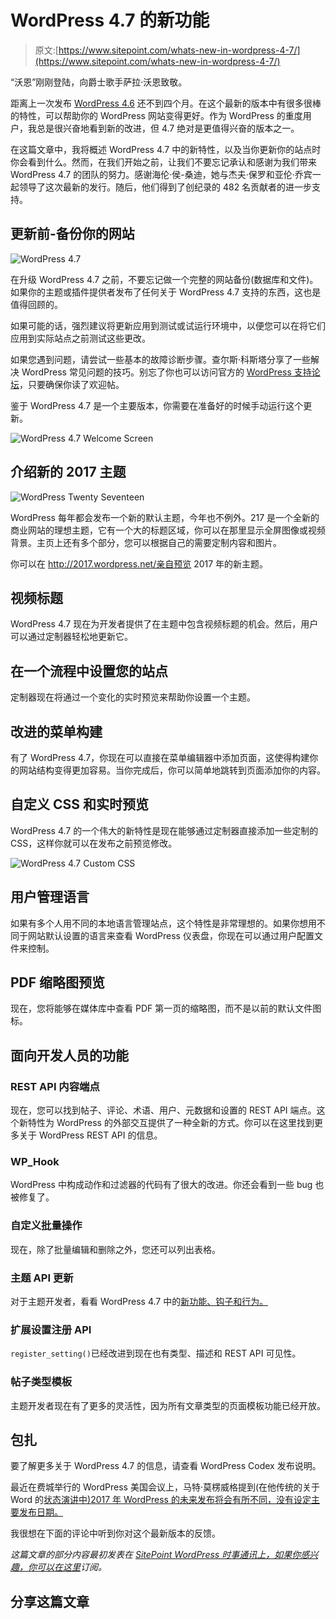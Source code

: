 # WordPress 4.7 的新功能

> 原文:[https://www.sitepoint.com/whats-new-in-wordpress-4-7/](https://www.sitepoint.com/whats-new-in-wordpress-4-7/)

“沃恩”刚刚登陆，向爵士歌手萨拉·沃恩致敬。

距离上一次发布 [WordPress 4.6](https://www.sitepoint.com/whats-new-in-wordpress-4-6/) 还不到四个月。在这个最新的版本中有很多很棒的特性，可以帮助你的 WordPress 网站变得更好。作为 WordPress 的重度用户，我总是很兴奋地看到新的改进，但 4.7 绝对是更值得兴奋的版本之一。

在这篇文章中，我将概述 WordPress 4.7 中的新特性，以及当你更新你的站点时你会看到什么。然而，在我们开始之前，让我们不要忘记承认和感谢为我们带来 WordPress 4.7 的团队的努力。感谢海伦·侯-桑迪，她与杰夫·保罗和亚伦·乔宾一起领导了这次最新的发行。随后，他们得到了创纪录的 482 名贡献者的进一步支持。

## 更新前-备份你的网站

![WordPress 4.7](../Images/c55277c8bb31d43d2bda3c2ef2739d2b.png)

在升级 WordPress 4.7 之前，不要忘记做一个完整的网站备份(数据库和文件)。如果你的主题或插件提供者发布了任何关于 WordPress 4.7 支持的东西，这也是值得回顾的。

如果可能的话，强烈建议将更新应用到测试或试运行环境中，以便您可以在将它们应用到实际站点之前测试这些更改。

如果您遇到问题，请尝试一些基本的故障诊断步骤。查尔斯·科斯塔分享了一些解决 WordPress 常见问题的技巧。别忘了你也可以访问官方的 [WordPress 支持论坛](https://wordpress.org/support/)，只要确保你读了欢迎帖。

鉴于 WordPress 4.7 是一个主要版本，你需要在准备好的时候手动运行这个更新。

![WordPress 4.7 Welcome Screen](../Images/90182e18d9bc42c45245e2e069f71a77.png)

## 介绍新的 2017 主题

![WordPress Twenty Seventeen](../Images/13c41ff635c1f99b4ed2f753e127af31.png)

WordPress 每年都会发布一个新的默认主题，今年也不例外。217 是一个全新的商业网站的理想主题，它有一个大的标题区域，你可以在那里显示全屏图像或视频背景。主页上还有多个部分，您可以根据自己的需要定制内容和图片。

你可以在 http://2017.wordpress.net/亲自预览 2017 年的新主题。

## 视频标题

WordPress 4.7 现在为开发者提供了在主题中包含视频标题的机会。然后，用户可以通过定制器轻松地更新它。

## 在一个流程中设置您的站点

定制器现在将通过一个变化的实时预览来帮助你设置一个主题。

## 改进的菜单构建

有了 WordPress 4.7，你现在可以直接在菜单编辑器中添加页面，这使得构建你的网站结构变得更加容易。当你完成后，你可以简单地跳转到页面添加你的内容。

## 自定义 CSS 和实时预览

WordPress 4.7 的一个伟大的新特性是现在能够通过定制器直接添加一些定制的 CSS，这样你就可以在发布之前预览修改。

![WordPress 4.7 Custom CSS](../Images/e46cb52ce409c0851ecc2ee6fe26e206.png)

## 用户管理语言

如果有多个人用不同的本地语言管理站点，这个特性是非常理想的。如果你想用不同于网站默认设置的语言来查看 WordPress 仪表盘，你现在可以通过用户配置文件来控制。

## PDF 缩略图预览

现在，您将能够在媒体库中查看 PDF 第一页的缩略图，而不是以前的默认文件图标。

## 面向开发人员的功能

### REST API 内容端点

现在，您可以找到帖子、评论、术语、用户、元数据和设置的 REST API 端点。这个新特性为 WordPress 的外部交互提供了一种全新的方式。你可以在这里找到更多关于 WordPress REST API 的信息。

### WP_Hook

WordPress 中构成动作和过滤器的代码有了很大的改进。你还会看到一些 bug 也被修复了。

### 自定义批量操作

现在，除了批量编辑和删除之外，您还可以列出表格。

### 主题 API 更新

对于主题开发者，看看 WordPress 4.7 中的[新功能、钩子和行为。](https://make.wordpress.org/core/2016/09/09/new-functions-hooks-and-behaviour-for-theme-developers-in-wordpress-4-7/)

### 扩展设置注册 API

`register_setting()`已经改进到现在也有类型、描述和 REST API 可见性。

### 帖子类型模板

主题开发者现在有了更多的灵活性，因为所有文章类型的页面模板功能已经开放。

## 包扎

要了解更多关于 WordPress 4.7 的信息，请查看 WordPress Codex 发布说明。

最近在费城举行的 WordPress 美国会议上，马特·莫楞威格提到(在他传统的关于 Word 的[状态演讲中)2017 年 WordPress 的未来发布将会有所不同，没有设定主要发布日期。](http://wordpress.tv/2016/12/07/matt-mullenweg-state-of-the-word-2016/)

我很想在下面的评论中听到你对这个最新版本的反馈。

*这篇文章的部分内容最初发表在 [SitePoint WordPress 时事通讯上，如果你感兴趣，你可以在这里](https://www.sitepoint.com/newsletter/)订阅。*

## 分享这篇文章